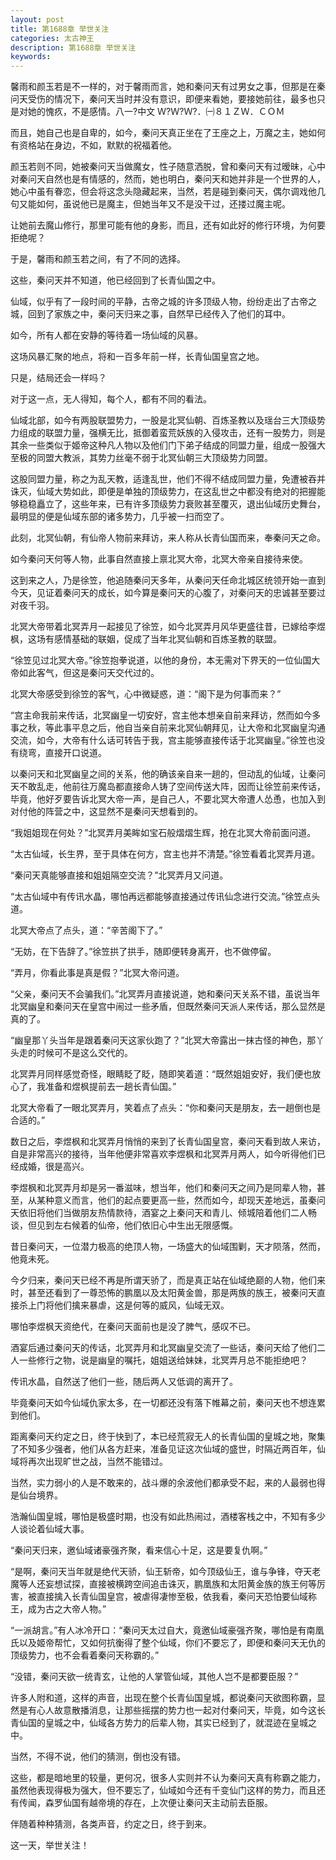 ```yaml
---
layout: post
title: 第1688章 举世关注
categories: 太古神王
description: 第1688章 举世关注
keywords:
---
```


馨雨和颜玉若是不一样的，对于馨雨而言，她和秦问天有过男女之事，但那是在秦问天受伤的情况下，秦问天当时并没有意识，即便来看她，要接她前往，最多也只是对她的愧疚，不是感情。八一?中文 Ｗ?Ｗ?Ｗ?．㈠８１ＺＷ．ＣＯＭ

而且，她自己也是自卑的，如今，秦问天真正坐在了王座之上，万魔之主，她如何有资格站在身边，不如，默默的祝福着他。

颜玉若则不同，她被秦问天当做魔女，性子随意洒脱，曾和秦问天有过暧昧，心中对秦问天自然也是有情感的，然而，她也明白，秦问天和她并非是一个世界的人，她心中虽有眷恋，但会将这念头隐藏起来，当然，若是碰到秦问天，偶尔调戏他几句又能如何，虽说他已是魔主，但她当年又不是没干过，还搂过魔主呢。

让她前去魔山修行，那里可能有他的身影，而且，还有如此好的修行环境，为何要拒绝呢？

于是，馨雨和颜玉若之间，有了不同的选择。

这些，秦问天并不知道，他已经回到了长青仙国之中。

仙域，似乎有了一段时间的平静，古帝之城的许多顶级人物，纷纷走出了古帝之城，回到了家族之中，秦问天归来之事，自然早已经传入了他们的耳中。

如今，所有人都在安静的等待着一场仙域的风暴。

这场风暴汇聚的地点，将和一百多年前一样，长青仙国皇宫之地。

只是，结局还会一样吗？

对于这一点，无人得知，每个人，都有不同的看法。

仙域北部，如今有两股联盟势力，一股是北冥仙朝、百炼圣教以及瑶台三大顶级势力组成的联盟力量，强横无比，抵御着蛮荒妖族的入侵攻击，还有一股势力，则是其余一些类似于姬帝这种凡人物以及他们门下弟子结成的同盟力量，组成一股强大至极的同盟大教派，其势力丝毫不弱于北冥仙朝三大顶级势力同盟。

这股同盟力量，称之为乱天教，适逢乱世，他们不得不结成同盟力量，免遭被吞并诛灭，仙域大势如此，即便是单独的顶级势力，在这乱世之中都没有绝对的把握能够稳稳矗立了，这些年来，已有许多顶级势力衰败甚至覆灭，退出仙域历史舞台，最明显的便是仙域东部的诸多势力，几乎被一扫而空了。

此刻，北冥仙朝，有仙帝人物前来拜访，来人称从长青仙国而来，奉秦问天之命。

如今秦问天何等人物，此事自然直接上禀北冥大帝，北冥大帝亲自接待来使。

这到来之人，乃是徐笠，他追随秦问天多年，从秦问天任命北城区统领开始一直到今天，见证着秦问天的成长，如今算是秦问天的心腹了，对秦问天的忠诚甚至要过对夜千羽。

北冥大帝带着北冥弄月一起接见了徐笠，如今北冥弄月风华更盛往昔，已嫁给李煜枫，这场有感情基础的联姻，促成了当年北冥仙朝和百炼圣教的联盟。

“徐笠见过北冥大帝。”徐笠抱拳说道，以他的身份，本无需对下界天的一位仙国大帝如此客气，但这是秦问天交代过的。

北冥大帝感受到徐笠的客气，心中微疑惑，道：“阁下是为何事而来？”

“宫主命我前来传话，北冥幽皇一切安好，宫主他本想亲自前来拜访，然而如今多事之秋，等此事平息之后，他自当亲自前来北冥仙朝拜见，让大帝和北冥幽皇沟通交流，如今，大帝有什么话可转告于我，宫主能够直接传话于北冥幽皇。”徐笠也没有绕弯，直接开口说道。

以秦问天和北冥幽皇之间的关系，他的确该亲自来一趟的，但动乱的仙域，让秦问天不敢乱走，他前往万魔岛都直接命人铸了空间传送大阵，因而让徐笠前来传话，毕竟，他好歹要告诉北冥大帝一声，是自己人，不要北冥大帝遭人怂恿，也加入到对付他的阵营之中，这显然不是秦问天想看到的。

“我姐姐现在何处？”北冥弄月美眸如宝石般熠熠生辉，抢在北冥大帝前面问道。

“太古仙域，长生界，至于具体在何方，宫主也并不清楚。”徐笠看着北冥弄月道。

“秦问天真能够直接和姐姐隔空交流？”北冥弄月又问道。

“太古仙域中有传讯水晶，哪怕再远都能够直接通过传讯仙念进行交流。”徐笠点头道。

北冥大帝点了点头，道：“辛苦阁下了。”

“无妨，在下告辞了。”徐笠拱了拱手，随即便转身离开，也不做停留。

“弄月，你看此事是真是假？”北冥大帝问道。

“父亲，秦问天不会骗我们。”北冥弄月直接说道，她和秦问天关系不错，虽说当年北冥幽皇和秦问天在皇宫中闹过一些矛盾，但既然秦问天派人来传话，那么显然是真的了。

“幽皇那丫头当年是跟着秦问天这家伙跑了？”北冥大帝露出一抹古怪的神色，那丫头走的时候可不是这么交代的。

北冥弄月同样感觉奇怪，眼睛眨了眨，随即笑着道：“既然姐姐安好，我们便也放心了，我准备和煜枫提前去一趟长青仙国。”

北冥大帝看了一眼北冥弄月，笑着点了点头：“你和秦问天是朋友，去一趟倒也是合适的。”

数日之后，李煜枫和北冥弄月悄悄的来到了长青仙国皇宫，秦问天看到故人来访，自是非常高兴的接待，当年他便非常喜欢李煜枫和北冥弄月两人，如今听得他们已经成婚，很是高兴。

李煜枫和北冥弄月却是另一番滋味，想当年，他们和秦问天之间乃是同辈人物，甚至，从某种意义而言，他们的起点要更高一些，然而如今，却现天差地远，虽秦问天依旧将他们当做朋友热情款待，酒宴之上秦问天和青儿、倾城陪着他们二人畅谈，但见到左右候着的仙帝，他们依旧心中生出无限感慨。

昔日秦问天，一位潜力极高的绝顶人物，一场盛大的仙域围剿，天才陨落，然而，他竟未死。

今夕归来，秦问天已经不再是所谓天骄了，而是真正站在仙域绝巅的人物，他们来时，甚至还看到了一尊恐怖的鹏凰以及太阳黄金兽，那是两族的族王，被秦问天直接杀上门将他们擒来暴虐，这是何等的威风，仙域无双。

哪怕李煜枫天资绝代，在秦问天面前也是没了脾气，感叹不已。

酒宴后通过秦问天的传话，北冥弄月和北冥幽皇交流了一些话，秦问天给了他们二人一些修行之物，说是幽皇的嘱托，姐姐送给妹妹，北冥弄月总不能拒绝吧？

传讯水晶，自然送了他们一些，随后两人又低调的离开了。

毕竟秦问天如今仙域仇家太多，在一切都还没有落下帷幕之前，秦问天也不想连累到他们。

距离秦问天约定之日，终于快到了，本已经荒寂无人的长青仙国的皇城之地，聚集了不知多少强者，他们从各方赶来，准备见证这次仙域的盛世，时隔近两百年，仙域将再次出现旷世之战，当然不能错过。

当然，实力弱小的人是不敢来的，战斗爆的余波他们都承受不起，来的人最弱也得是仙台境界。

浩瀚仙国皇城，哪怕是极盛时期，也没有如此热闹过，酒楼客栈之中，不知有多少人谈论着仙域大事。

“秦问天归来，邀仙域诸豪强齐聚，看来信心十足，这是要复仇啊。”

“是啊，秦问天当年就是绝代天骄，仙王斩帝，如今顶级仙王，谁与争锋，夺天老魔等人还妄想试探，直接被横跨空间追击诛灭，鹏凰族和太阳黄金族的族王何等厉害，被直接擒入长青仙国皇宫，被虐得凄惨至极，依我看，秦问天恐怕要仙域称王，成为古之大帝人物。”

“一派胡言。”有人冰冷开口：“秦问天太过自大，竟邀仙域豪强齐聚，哪怕是有南凰氏以及姬帝帮忙，又如何抗衡得了整个仙域，你们不要忘了，即便和秦问天无仇的顶级势力，也不会看着秦问天称霸的。”

“没错，秦问天欲一统青玄，让他的人掌管仙域，其他人岂不是都要臣服？”

许多人附和道，这样的声音，出现在整个长青仙国皇城，都说秦问天欲图称霸，显然是有心人故意散播消息，让那些摇摆的势力也一起对付秦问天，毕竟，如今这长青仙国的皇城之中，仙域各方势力的后辈人物，其实已经到了，就混迹在皇城之中。

当然，不得不说，他们的猜测，倒也没有错。

这些，都是暗地里的较量，更何况，很多人实则并不认为秦问天真有称霸之能力，虽然他表现得极为强大，但不要忘了，仙域如今还有千变仙门这样的势力，而且还有传闻，森罗仙国有越帝境的存在，上次便让秦问天主动前去臣服。

伴随着种种猜测，各类声音，约定之日，终于到来。

这一天，举世关注！
